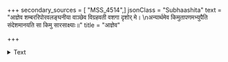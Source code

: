 +++
secondary_sources = [ "MSS_4514",]
jsonClass = "Subhaashita"
text = "आज्ञेव शम्बररिपोरवलङ्घनीया वाञ्छेव विग्रहवती वशगा दृशोर् मे।  \nअन्यार्थमेव किमुतापणमभ्युपैति संदेशमानयति सा किमु सारसाक्ष्याः॥"
title = "आज्ञेव"

+++

<details><summary>Text</summary>

आज्ञेव शम्बररिपोरवलङ्घनीया वाञ्छेव विग्रहवती वशगा दृशोर् मे।  
अन्यार्थमेव किमुतापणमभ्युपैति संदेशमानयति सा किमु सारसाक्ष्याः॥
</details>
